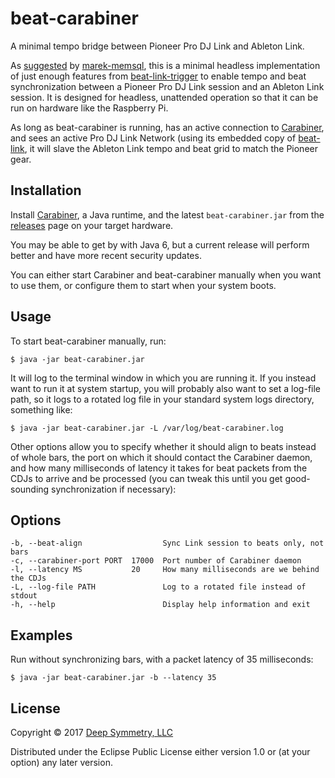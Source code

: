 # beat-carabiner

A minimal tempo bridge between Pioneer Pro DJ Link and Ableton Link.

As
[suggested](https://github.com/brunchboy/beat-link-trigger/issues/26)
by [marek-memsql](https://github.com/marek-memsql), this is a minimal
headless implementation of just enough features from
[beat-link-trigger](https://github.com/brunchboy/beat-link-trigger#beat-link-trigger)
to enable tempo and beat synchronization between a Pioneer Pro DJ Link
session and an Ableton Link session. It is designed for headless,
unattended operation so that it can be run on hardware like the
Raspberry Pi.

As long as beat-carabiner is running, has an active connection to
[Carabiner](https://github.com/brunchboy/carabiner#carabiner), and
sees an active Pro DJ Link Network (using its embedded copy of
[beat-link](https://github.com/brunchboy/beat-link#beat-link), it will
slave the Ableton Link tempo and beat grid to match the Pioneer gear.

## Installation

Install [Carabiner](https://github.com/brunchboy/carabiner#carabiner),
a Java runtime, and the latest `beat-carabiner.jar` from the
[releases](https://github.com/brunchboy/beat-carabiner/releases) page
on your target hardware.

You may be able to get by with Java 6, but a current release will
perform better and have more recent security updates.

You can either start Carabiner and beat-carabiner manually when you
want to use them, or configure them to start when your system boots.

## Usage

To start beat-carabiner manually, run:

    $ java -jar beat-carabiner.jar

It will log to the terminal window in which you are running it. If you
instead want to run it at system startup, you will probably also want
to set a log-file path, so it logs to a rotated log file in your
standard system logs directory, something like:

    $ java -jar beat-carabiner.jar -L /var/log/beat-carabiner.log

Other options allow you to specify whether it should align to beats
instead of whole bars, the port on which it should contact the
Carabiner daemon, and how many milliseconds of latency it takes for
beat packets from the CDJs to arrive and be processed (you can tweak
this until you get good-sounding synchronization if necessary):

## Options

    -b, --beat-align                  Sync Link session to beats only, not bars
    -c, --carabiner-port PORT  17000  Port number of Carabiner daemon
    -l, --latency MS           20     How many milliseconds are we behind the CDJs
    -L, --log-file PATH               Log to a rotated file instead of stdout
    -h, --help                        Display help information and exit


## Examples

Run without synchronizing bars, with a packet latency of 35 milliseconds:

    $ java -jar beat-carabiner.jar -b --latency 35

## License

Copyright © 2017 [Deep Symmetry, LLC](http://deepsymmetry.org)

Distributed under the Eclipse Public License either version 1.0 or (at
your option) any later version.
